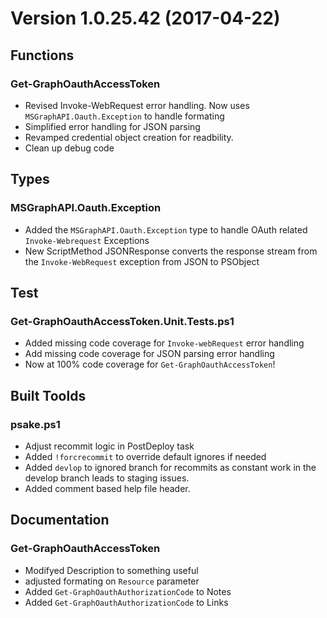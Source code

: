 # Version 1.0.25.42 (2017-04-22)
## Functions
### Get-GraphOauthAccessToken
* Revised Invoke-WebRequest error handling. Now uses ```MSGraphAPI.Oauth.Exception``` to handle formating
* Simplified error handling for JSON parsing
* Revamped credential object creation for readbility.
* Clean up debug code

## Types
### MSGraphAPI.Oauth.Exception
* Added the ```MSGraphAPI.Oauth.Exception``` type to handle OAuth related ```Invoke-Webrequest``` Exceptions
* New ScriptMethod JSONResponse converts the response stream from the ```Invoke-WebRequest``` exception from JSON to PSObject

## Test
### Get-GraphOauthAccessToken.Unit.Tests.ps1
* Added missing code coverage for ```Invoke-webRequest``` error handling
* Add missing code coverage for JSON parsing error handling
* Now at 100% code coverage for ```Get-GraphOauthAccessToken```!

## Built Toolds
### psake.ps1
* Adjust recommit logic in PostDeploy task
* Added ```!forcrecommit``` to override default ignores if needed
* Added ```devlop``` to ignored branch for recommits as constant work in the develop branch leads to staging issues.
* Added comment based help file header.

## Documentation
### Get-GraphOauthAccessToken
* Modifyed Description to something useful
* adjusted formating on ```Resource``` parameter
* Added ```Get-GraphOauthAuthorizationCode``` to Notes
* Added ```Get-GraphOauthAuthorizationCode``` to Links
